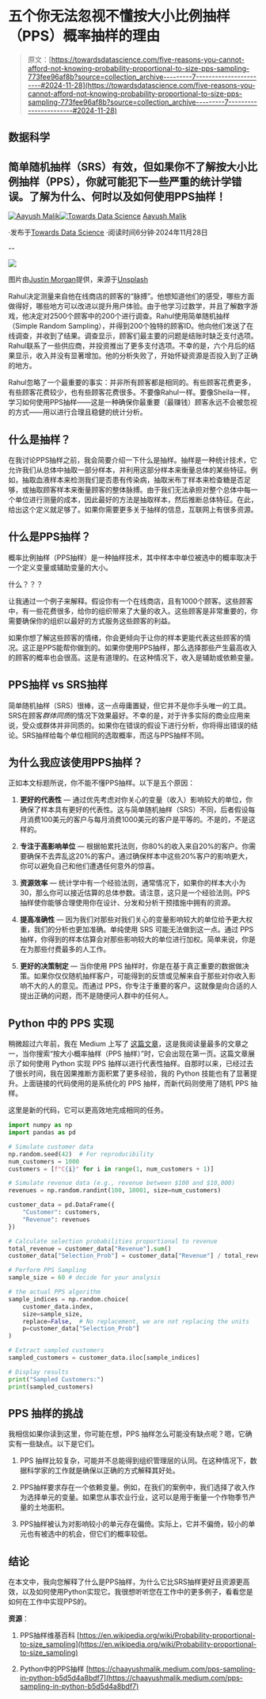 # 五个你无法忽视不懂按大小比例抽样（PPS）概率抽样的理由

> 原文：[https://towardsdatascience.com/five-reasons-you-cannot-afford-not-knowing-probability-proportional-to-size-pps-sampling-773fee96af8b?source=collection_archive---------7-----------------------#2024-11-28](https://towardsdatascience.com/five-reasons-you-cannot-afford-not-knowing-probability-proportional-to-size-pps-sampling-773fee96af8b?source=collection_archive---------7-----------------------#2024-11-28)

## 数据科学

## 简单随机抽样（SRS）有效，但如果你不了解按大小比例抽样（PPS），你就可能犯下一些严重的统计学错误。了解为什么、何时以及如何使用PPS抽样！

[](https://chaayushmalik.medium.com/?source=post_page---byline--773fee96af8b--------------------------------)[![Aayush Malik](../Images/a39e2385b85303c6126a0ec4502ce5ee.png)](https://chaayushmalik.medium.com/?source=post_page---byline--773fee96af8b--------------------------------)[](https://towardsdatascience.com/?source=post_page---byline--773fee96af8b--------------------------------)[![Towards Data Science](../Images/a6ff2676ffcc0c7aad8aaf1d79379785.png)](https://towardsdatascience.com/?source=post_page---byline--773fee96af8b--------------------------------) [Aayush Malik](https://chaayushmalik.medium.com/?source=post_page---byline--773fee96af8b--------------------------------)

·发布于[Towards Data Science](https://towardsdatascience.com/?source=post_page---byline--773fee96af8b--------------------------------) ·阅读时间6分钟·2024年11月28日

--

![](../Images/a5c9836e2fb290cfea3759bc62eb2870.png)

图片由[Justin Morgan](https://unsplash.com/@justin_morgan?utm_content=creditCopyText&utm_medium=referral&utm_source=unsplash)提供，来源于[Unsplash](https://unsplash.com/photos/a-computer-screen-with-a-bunch-of-data-on-it-VxLhYXuLQN8?utm_content=creditCopyText&utm_medium=referral&utm_source=unsplash)

Rahul决定测量来自他在线商店的顾客的“脉搏”。他想知道他们的感受，哪些方面做得好，哪些地方可以改进以提升用户体验。由于他学习过数学，并且了解数字游戏，他决定对2500个顾客中的200个进行调查。Rahul使用简单随机抽样（Simple Random Sampling），并得到200个独特的顾客ID。他向他们发送了在线调查，并收到了结果。调查显示，顾客们最主要的问题是结账时缺乏支付选项。Rahul联系了一些供应商，并投资推出了更多支付选项。不幸的是，六个月后的结果显示，收入并没有显著增加。他的分析失败了，开始怀疑资源是否投入到了正确的地方。

Rahul忽略了一个最重要的事实：并非所有顾客都是相同的。有些顾客花费更多，有些顾客花费较少，也有些顾客花费很多。不要像Rahul一样。要像Sheila一样，学习如何使用PPS抽样——这是一种确保你最重要（最赚钱）顾客永远不会被忽视的方式——用以进行合理且稳健的统计分析。

## 什么是抽样？

在我讨论PPS抽样之前，我会简要介绍一下什么是抽样。抽样是一种统计技术，它允许我们从总体中抽取一部分样本，并利用这部分样本来衡量总体的某些特征。例如，抽取血液样本来检测我们是否患有传染病，抽取米布丁样本来检查糖是否足够，或抽取顾客样本来衡量顾客的整体脉搏。由于我们无法承担对整个总体中每一个单位进行测量的成本，因此最好的方法是抽取样本，然后推断总体特征。在此，给出这个定义就足够了。如果你需要更多关于抽样的信息，互联网上有很多资源。

## 什么是PPS抽样？

概率比例抽样（PPS抽样）是一种抽样技术，其中样本中单位被选中的概率取决于一个定义变量或辅助变量的大小。

什么？？？

让我通过一个例子来解释。假设你有一个在线商店，且有1000个顾客。这些顾客中，有一些花费很多，给你的组织带来了大量的收入。这些顾客是非常重要的，你需要确保你的组织以最好的方式服务这些顾客的利益。

如果你想了解这些顾客的情绪，你会更倾向于让你的样本更能代表这些顾客的情况。这正是PPS能帮你做到的。如果你使用PPS抽样，那么选择那些产生最高收入的顾客的概率也会很高。这是有道理的。在这种情况下，收入是辅助或依赖变量。

## PPS抽样 vs SRS抽样

简单随机抽样（SRS）很棒，这一点毋庸置疑，但它并不是你手头唯一的工具。SRS在顾客*群体同质*的情况下效果最好。不幸的是，对于许多实际的商业应用来说，受众或群体并非同质的。如果你在错误的假设下进行分析，你将得出错误的结论。SRS抽样给每个单位相同的选取概率，而这与PPS抽样不同。

## 为什么我应该使用PPS抽样？

正如本文标题所说，你不能不懂PPS抽样。以下是五个原因：

1.  **更好的代表性** — 通过优先考虑对你关心的变量（收入）影响较大的单位，你确保了样本具有更好的代表性。这与简单随机抽样（SRS）不同，后者假设每月消费100美元的客户与每月消费1000美元的客户是平等的。不是的，不是这样的。

1.  **专注于高影响单位** — 根据帕累托法则，你80%的收入来自20%的客户。你需要确保不去弄乱这20%的客户。通过确保样本中这些20%客户的影响更大，你可以避免自己和他们遭遇任何意外的惊喜。

1.  **资源效率** — 统计学中有一个经验法则，通常情况下，如果你的样本大小为30，那么你可以接近估算的总体参数。请注意，这只是一个经验法则。PPS 抽样使你能够合理使用你在设计、分发和分析干预措施中拥有的资源。

1.  **提高准确性** — 因为我们对那些对我们关心的变量影响较大的单位给予更大权重，我们的分析也更加准确。单纯使用 SRS 可能无法做到这一点。通过 PPS 抽样，你得到的样本估算会对那些影响较大的单位进行加权。简单来说，你是在为那些付费最多的人工作。

1.  **更好的决策制定** — 当你使用 PPS 抽样时，你是在基于真正重要的数据做决策。如果你仅仅随机抽样客户，可能得到的反馈或见解来自于那些对你收入影响不大的人的意见。而通过 PPS，你专注于重要的客户。这就像是向合适的人提出正确的问题，而不是随便问人群中的任何人。

## Python 中的 PPS 实现

稍微超过六年前，我在 Medium 上写了 [这篇文章](https://chaayushmalik.medium.com/pps-sampling-in-python-b5d5d4a8bdf7)，这是我阅读量最多的文章之一，当你搜索“按大小概率抽样（PPS 抽样）”时，它会出现在第一页。这篇文章展示了如何使用 Python 实现 PPS 抽样以进行代表性抽样。自那时以来，已经过去了很长时间，我在因果推断方面积累了更多经验，我的 Python 技能也有了显著提升。上面链接的代码使用的是系统化的 PPS 抽样，而新代码则使用了随机 PPS 抽样。

这里是新的代码，它可以更高效地完成相同的任务。

```py
import numpy as np
import pandas as pd

# Simulate customer data
np.random.seed(42)  # For reproducibility
num_customers = 1000
customers = [f"C{i}" for i in range(1, num_customers + 1)]

# Simulate revenue data (e.g., revenue between $100 and $10,000)
revenues = np.random.randint(100, 10001, size=num_customers)

customer_data = pd.DataFrame({
    "Customer": customers,
    "Revenue": revenues
})

# Calculate selection probabilities proportional to revenue
total_revenue = customer_data["Revenue"].sum()
customer_data["Selection_Prob"] = customer_data["Revenue"] / total_revenue

# Perform PPS Sampling
sample_size = 60 # decide for your analysis

# the actual PPS algorithm
sample_indices = np.random.choice(
    customer_data.index,
    size=sample_size,
    replace=False,  # No replacement, we are not replacing the units
    p=customer_data["Selection_Prob"]
)

# Extract sampled customers
sampled_customers = customer_data.iloc[sample_indices]

# Display results
print("Sampled Customers:")
print(sampled_customers)
```

## PPS 抽样的挑战

我相信如果你读到这里，你可能在想，PPS 抽样怎么可能没有缺点呢？嗯，它确实有一些缺点。以下是它们。

1.  PPS 抽样比较复杂，可能并不总能得到组织管理层的认同。在这种情况下，数据科学家的工作就是确保以正确的方式解释其好处。

1.  PPS抽样要求存在一个依赖变量。例如，在我们的案例中，我们选择了收入作为选择单元的变量。如果您从事农业行业，这可以是用于衡量一个作物季节产量的土地面积。

1.  PPS抽样被认为对影响较小的单元存在偏倚。实际上，它并不偏倚，较小的单元也有被选中的机会，但它们的概率较低。

## 结论

在本文中，我向您解释了什么是PPS抽样，为什么它比SRS抽样更好且资源更高效，以及如何使用Python实现它。我很想听听您在工作中的更多例子，看看您是如何在工作中实现PPS的。

**资源**：

1.  PPS抽样维基百科 [https://en.wikipedia.org/wiki/Probability-proportional-to-size_sampling](https://en.wikipedia.org/wiki/Probability-proportional-to-size_sampling)

1.  Python中的PPS抽样 [https://chaayushmalik.medium.com/pps-sampling-in-python-b5d5d4a8bdf7](https://chaayushmalik.medium.com/pps-sampling-in-python-b5d5d4a8bdf7)
